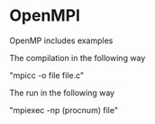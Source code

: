 # OpenMPI
OpenMP includes examples

The compilation in the following way

"mpicc -o file file.c"

The run in the following way 

"mpiexec -np (procnum) file"
